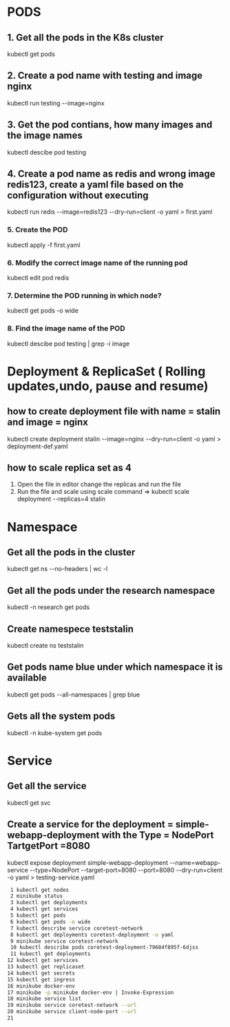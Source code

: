   # PODS

  ## 1. Get all the pods in the K8s cluster
  kubectl get pods
  ## 2. Create a pod name with testing and image nginx
  kubectl run testing --image=nginx
  ## 3. Get the pod contians, how many images and the image names
  kubectl descibe pod testing
  ## 4. Create a pod name as redis and wrong image redis123, create a yaml file based on the configuration without executing
  kubectl run redis --image=redis123 --dry-run=client -o yaml > first.yaml
  ### 5. Create the POD
  kubectl apply -f first.yaml
  ### 6. Modify the correct image name of the running pod
  kubectl edit pod redis
  ### 7. Determine the POD running in which node?
  kubectl get pods -o wide
  ### 8. Find the image name of the POD
  kubectl descibe pod testing | grep -i image  

  # Deployment & ReplicaSet ( Rolling updates,undo, pause and resume)
  ## how to create deployment file with name = stalin and image = nginx
  kubectl create deployment stalin --image=nginx --dry-run=client -o yaml > deployment-def.yaml
  ## how to scale replica set as 4
  1. Open the file in editor change the replicas and run the file 
  2. Run the file and scale using scale command => kubectl scale deployment --replicas=4 stalin
  
  # Namespace
  ## Get all the pods in the cluster
  kubectl get ns --no-headers | wc -l
  ## Get all the pods under the research namespace
  kubectl -n research get pods
  ## Create namespece teststalin
  kubectl create ns teststalin
  ## Get pods name blue under which namespace it is available
   kubectl get pods --all-namespaces | grep blue
  ## Gets all the system pods 
  kubectl -n kube-system get pods
  
  
  # Service
  
  ## Get all the service
  kubectl get svc
  ## Create a service for the deployment = simple-webapp-deployment with the Type = NodePort TartgetPort =8080 
  kubectl expose deployment simple-webapp-deployment --name=webapp-service --type=NodePort --target-port=8080 --port=8080 --dry-run=client -o yaml > testing-service.yaml
  ```bash
   1 kubectl get nodes
   2 minikube status
   3 kubectl get deployments
   4 kubectl get services
   5 kubectl get pods
   6 kubectl get pods -o wide
   7 kubectl describe service coretest-network
   8 kubectl get deployments coretest-deployment -o yaml
   9 minikube service coretest-network
   10 kubectl describe pods coretest-deployment-79684f895f-6djss
   11 kubectl get deployments
  12 kubectl get services
  13 kubectl get replicaset
  14 kubectl get secrets
  15 kubectl get ingress
  16 minikube docker-env
  17 minikube -p minikube docker-env | Invoke-Expression
  18 minikube service list
  19 minikube service coretest-network --url
  20 minikube service client-node-port --url
  21 
  ```

